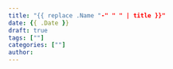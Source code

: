 ```yaml
---
title: "{{ replace .Name "-" " " | title }}"
date: {{ .Date }}
draft: true
tags: [""]
categories: [""]
author: 
---
```


